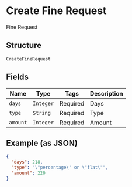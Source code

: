 
# Create Fine Request

Fine Request

## Structure

`CreateFineRequest`

## Fields

| Name | Type | Tags | Description |
|  --- | --- | --- | --- |
| `days` | `Integer` | Required | Days |
| `type` | `String` | Required | Type |
| `amount` | `Integer` | Required | Amount |

## Example (as JSON)

```json
{
  "days": 218,
  "type": "\"percentage\" or \"flat\"",
  "amount": 220
}
```

